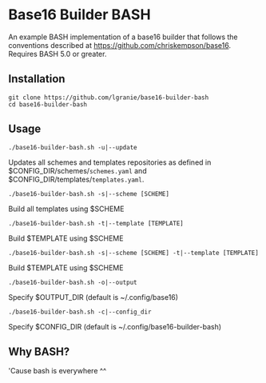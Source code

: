 # Base16 Builder BASH
An example BASH implementation of a base16 builder that follows the conventions described at https://github.com/chriskempson/base16.
Requires BASH 5.0 or greater.

## Installation

    git clone https://github.com/lgranie/base16-builder-bash
    cd base16-builder-bash

## Usage

    ./base16-builder-bash.sh -u|--update
Updates all schemes and templates repositories as defined in $CONFIG_DIR/schemes/`schemes.yaml` and $CONFIG_DIR/templates/`templates.yaml`.

    ./base16-builder-bash.sh -s|--scheme [SCHEME]
Build all templates using $SCHEME

    ./base16-builder-bash.sh -t|--template [TEMPLATE]
Build $TEMPLATE using $SCHEME

    ./base16-builder-bash.sh -s|--scheme [SCHEME] -t|--template [TEMPLATE]
Build $TEMPLATE using $SCHEME

    ./base16-builder-bash.sh -o|--output
Specify $OUTPUT_DIR (default is ~/.config/base16)

    ./base16-builder-bash.sh -c|--config_dir
Specify $CONFIG_DIR (default is ~/.config/base16-builder-bash)

## Why BASH?
'Cause bash is everywhere ^^
